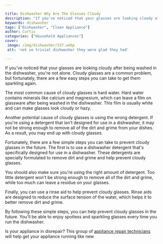 ```yaml
---

title: Dishwasher Why Are The Glasses Cloudy
description: "If you've noticed that your glasses are looking cloudy after being washed in the dishwasher, you're not alone. Cloudy glasses are ...you wont regret reading on"
keywords: dishwasher
tags: ["Dishwasher", "Clean Appliance"]
author: Curtis
categories: ["Household Appliances"]
cover: 
 image: /img/dishwasher/337.webp
 alt: 'not so trivial dishwasher they were glad they had'

---
```


If you've noticed that your glasses are looking cloudy after being washed in the dishwasher, you're not alone. Cloudy glasses are a common problem, but fortunately, there are a few easy steps you can take to get them sparkling again.

The most common cause of cloudy glasses is hard water. Hard water contains minerals like calcium and magnesium, which can leave a film on glassware after being washed in the dishwasher. This film is usually white and can make glasses look cloudy or hazy.

Another potential cause of cloudy glasses is using the wrong detergent. If you're using a detergent that isn't designed for use in a dishwasher, it may not be strong enough to remove all of the dirt and grime from your dishes. As a result, you may end up with cloudy glasses.

Fortunately, there are a few simple steps you can take to prevent cloudy glasses in the future. The first is to use a dishwasher detergent that's specifically designed for use in a dishwasher. These detergents are specially formulated to remove dirt and grime and help prevent cloudy glasses.

You should also make sure you're using the right amount of detergent. Too little detergent won't be strong enough to remove all of the dirt and grime, while too much can leave a residue on your glasses.

Finally, you can use a rinse aid to help prevent cloudy glasses. Rinse aids are designed to reduce the surface tension of the water, which helps it to better remove dirt and grime.

By following these simple steps, you can help prevent cloudy glasses in the future. You'll be able to enjoy spotless and sparkling glasses every time you run the dishwasher.

Is your appliance in disrepair? This group of <a href="/pages/appliance-repair-technicians/">appliance repair technicians</a> will help get your appliance running like new